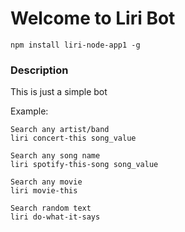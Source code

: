 # Welcome to Liri Bot

```
npm install liri-node-app1 -g
```

### Description
This is just a simple bot

Example:
```
Search any artist/band
liri concert-this song_value

Search any song name
liri spotify-this-song song_value

Search any movie
liri movie-this 

Search random text
liri do-what-it-says
```
